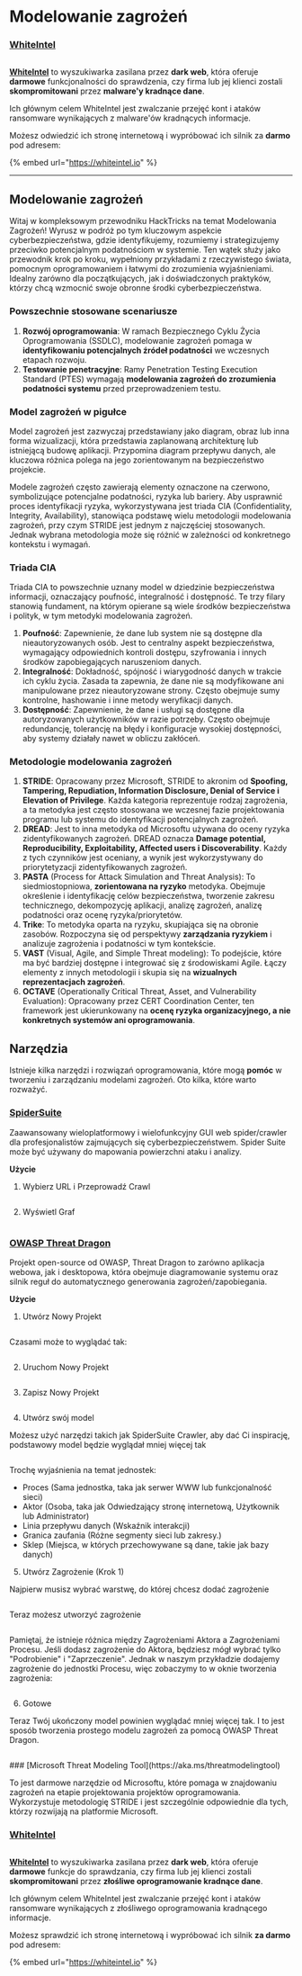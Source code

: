 # Modelowanie zagrożeń

### [WhiteIntel](https://whiteintel.io)

<figure><img src="../.gitbook/assets/image (1227).png" alt=""><figcaption></figcaption></figure>

[**WhiteIntel**](https://whiteintel.io) to wyszukiwarka zasilana przez **dark web**, która oferuje **darmowe** funkcjonalności do sprawdzenia, czy firma lub jej klienci zostali **skompromitowani** przez **malware'y kradnące dane**.

Ich głównym celem WhiteIntel jest zwalczanie przejęć kont i ataków ransomware wynikających z malware'ów kradnących informacje.

Możesz odwiedzić ich stronę internetową i wypróbować ich silnik za **darmo** pod adresem:

{% embed url="https://whiteintel.io" %}

***

## Modelowanie zagrożeń

Witaj w kompleksowym przewodniku HackTricks na temat Modelowania Zagrożeń! Wyrusz w podróż po tym kluczowym aspekcie cyberbezpieczeństwa, gdzie identyfikujemy, rozumiemy i strategizujemy przeciwko potencjalnym podatnościom w systemie. Ten wątek służy jako przewodnik krok po kroku, wypełniony przykładami z rzeczywistego świata, pomocnym oprogramowaniem i łatwymi do zrozumienia wyjaśnieniami. Idealny zarówno dla początkujących, jak i doświadczonych praktyków, którzy chcą wzmocnić swoje obronne środki cyberbezpieczeństwa.

### Powszechnie stosowane scenariusze

1. **Rozwój oprogramowania**: W ramach Bezpiecznego Cyklu Życia Oprogramowania (SSDLC), modelowanie zagrożeń pomaga w **identyfikowaniu potencjalnych źródeł podatności** we wczesnych etapach rozwoju.
2. **Testowanie penetracyjne**: Ramy Penetration Testing Execution Standard (PTES) wymagają **modelowania zagrożeń do zrozumienia podatności systemu** przed przeprowadzeniem testu.

### Model zagrożeń w pigułce

Model zagrożeń jest zazwyczaj przedstawiany jako diagram, obraz lub inna forma wizualizacji, która przedstawia zaplanowaną architekturę lub istniejącą budowę aplikacji. Przypomina diagram przepływu danych, ale kluczowa różnica polega na jego zorientowanym na bezpieczeństwo projekcie.

Modele zagrożeń często zawierają elementy oznaczone na czerwono, symbolizujące potencjalne podatności, ryzyka lub bariery. Aby usprawnić proces identyfikacji ryzyka, wykorzystywana jest triada CIA (Confidentiality, Integrity, Availability), stanowiąca podstawę wielu metodologii modelowania zagrożeń, przy czym STRIDE jest jednym z najczęściej stosowanych. Jednak wybrana metodologia może się różnić w zależności od konkretnego kontekstu i wymagań.

### Triada CIA

Triada CIA to powszechnie uznany model w dziedzinie bezpieczeństwa informacji, oznaczający poufność, integralność i dostępność. Te trzy filary stanowią fundament, na którym opierane są wiele środków bezpieczeństwa i polityk, w tym metodyki modelowania zagrożeń.

1. **Poufność**: Zapewnienie, że dane lub system nie są dostępne dla nieautoryzowanych osób. Jest to centralny aspekt bezpieczeństwa, wymagający odpowiednich kontroli dostępu, szyfrowania i innych środków zapobiegających naruszeniom danych.
2. **Integralność**: Dokładność, spójność i wiarygodność danych w trakcie ich cyklu życia. Zasada ta zapewnia, że dane nie są modyfikowane ani manipulowane przez nieautoryzowane strony. Często obejmuje sumy kontrolne, hashowanie i inne metody weryfikacji danych.
3. **Dostępność**: Zapewnienie, że dane i usługi są dostępne dla autoryzowanych użytkowników w razie potrzeby. Często obejmuje redundancję, tolerancję na błędy i konfiguracje wysokiej dostępności, aby systemy działały nawet w obliczu zakłóceń.

### Metodologie modelowania zagrożeń

1. **STRIDE**: Opracowany przez Microsoft, STRIDE to akronim od **Spoofing, Tampering, Repudiation, Information Disclosure, Denial of Service i Elevation of Privilege**. Każda kategoria reprezentuje rodzaj zagrożenia, a ta metodyka jest często stosowana we wczesnej fazie projektowania programu lub systemu do identyfikacji potencjalnych zagrożeń.
2. **DREAD**: Jest to inna metodyka od Microsoftu używana do oceny ryzyka zidentyfikowanych zagrożeń. DREAD oznacza **Damage potential, Reproducibility, Exploitability, Affected users i Discoverability**. Każdy z tych czynników jest oceniany, a wynik jest wykorzystywany do priorytetyzacji zidentyfikowanych zagrożeń.
3. **PASTA** (Process for Attack Simulation and Threat Analysis): To siedmiostopniowa, **zorientowana na ryzyko** metodyka. Obejmuje określenie i identyfikację celów bezpieczeństwa, tworzenie zakresu technicznego, dekompozycję aplikacji, analizę zagrożeń, analizę podatności oraz ocenę ryzyka/priorytetów.
4. **Trike**: To metodyka oparta na ryzyku, skupiająca się na obronie zasobów. Rozpoczyna się od perspektywy **zarządzania ryzykiem** i analizuje zagrożenia i podatności w tym kontekście.
5. **VAST** (Visual, Agile, and Simple Threat modeling): To podejście, które ma być bardziej dostępne i integrować się z środowiskami Agile. Łączy elementy z innych metodologii i skupia się na **wizualnych reprezentacjach zagrożeń**.
6. **OCTAVE** (Operationally Critical Threat, Asset, and Vulnerability Evaluation): Opracowany przez CERT Coordination Center, ten framework jest ukierunkowany na **ocenę ryzyka organizacyjnego, a nie konkretnych systemów ani oprogramowania**.

## Narzędzia

Istnieje kilka narzędzi i rozwiązań oprogramowania, które mogą **pomóc** w tworzeniu i zarządzaniu modelami zagrożeń. Oto kilka, które warto rozważyć.

### [SpiderSuite](https://github.com/3nock/SpiderSuite)

Zaawansowany wieloplatformowy i wielofunkcyjny GUI web spider/crawler dla profesjonalistów zajmujących się cyberbezpieczeństwem. Spider Suite może być używany do mapowania powierzchni ataku i analizy.

**Użycie**

1. Wybierz URL i Przeprowadź Crawl

<figure><img src="../.gitbook/assets/threatmodel_spidersuite_1.png" alt=""><figcaption></figcaption></figure>

2. Wyświetl Graf

<figure><img src="../.gitbook/assets/threatmodel_spidersuite_2.png" alt=""><figcaption></figcaption></figure>

### [OWASP Threat Dragon](https://github.com/OWASP/threat-dragon/releases)

Projekt open-source od OWASP, Threat Dragon to zarówno aplikacja webowa, jak i desktopowa, która obejmuje diagramowanie systemu oraz silnik reguł do automatycznego generowania zagrożeń/zapobiegania.

**Użycie**

1. Utwórz Nowy Projekt

<figure><img src="../.gitbook/assets/create_new_project_1.jpg" alt=""><figcaption></figcaption></figure>

Czasami może to wyglądać tak:

<figure><img src="../.gitbook/assets/1_threatmodel_create_project.jpg" alt=""><figcaption></figcaption></figure>

2. Uruchom Nowy Projekt

<figure><img src="../.gitbook/assets/launch_new_project_2.jpg" alt=""><figcaption></figcaption></figure>

3. Zapisz Nowy Projekt

<figure><img src="../.gitbook/assets/save_new_project.jpg" alt=""><figcaption></figcaption></figure>

4. Utwórz swój model

Możesz użyć narzędzi takich jak SpiderSuite Crawler, aby dać Ci inspirację, podstawowy model będzie wyglądał mniej więcej tak

<figure><img src="../.gitbook/assets/0_basic_threat_model.jpg" alt=""><figcaption></figcaption></figure>

Trochę wyjaśnienia na temat jednostek:

* Proces (Sama jednostka, taka jak serwer WWW lub funkcjonalność sieci)
* Aktor (Osoba, taka jak Odwiedzający stronę internetową, Użytkownik lub Administrator)
* Linia przepływu danych (Wskaźnik interakcji)
* Granica zaufania (Różne segmenty sieci lub zakresy.)
* Sklep (Miejsca, w których przechowywane są dane, takie jak bazy danych)

5. Utwórz Zagrożenie (Krok 1)

Najpierw musisz wybrać warstwę, do której chcesz dodać zagrożenie

<figure><img src="../.gitbook/assets/3_threatmodel_chose-threat-layer.jpg" alt=""><figcaption></figcaption></figure>

Teraz możesz utworzyć zagrożenie

<figure><img src="../.gitbook/assets/4_threatmodel_create-threat.jpg" alt=""><figcaption></figcaption></figure>

Pamiętaj, że istnieje różnica między Zagrożeniami Aktora a Zagrożeniami Procesu. Jeśli dodasz zagrożenie do Aktora, będziesz mógł wybrać tylko "Podrobienie" i "Zaprzeczenie". Jednak w naszym przykładzie dodajemy zagrożenie do jednostki Procesu, więc zobaczymy to w oknie tworzenia zagrożenia:

<figure><img src="../.gitbook/assets/2_threatmodel_type-option.jpg" alt=""><figcaption></figcaption></figure>

6. Gotowe

Teraz Twój ukończony model powinien wyglądać mniej więcej tak. I to jest sposób tworzenia prostego modelu zagrożeń za pomocą OWASP Threat Dragon.

<figure><img src="../.gitbook/assets/threat_model_finished.jpg" alt=""><figcaption></figcaption></figure>
### [Microsoft Threat Modeling Tool](https://aka.ms/threatmodelingtool)

To jest darmowe narzędzie od Microsoftu, które pomaga w znajdowaniu zagrożeń na etapie projektowania projektów oprogramowania. Wykorzystuje metodologię STRIDE i jest szczególnie odpowiednie dla tych, którzy rozwijają na platformie Microsoft.

### [WhiteIntel](https://whiteintel.io)

<figure><img src="../.gitbook/assets/image (1227).png" alt=""><figcaption></figcaption></figure>

[**WhiteIntel**](https://whiteintel.io) to wyszukiwarka zasilana przez **dark web**, która oferuje **darmowe** funkcje do sprawdzania, czy firma lub jej klienci zostali **skompromitowani** przez **złośliwe oprogramowanie kradnące dane**.

Ich głównym celem WhiteIntel jest zwalczanie przejęć kont i ataków ransomware wynikających z złośliwego oprogramowania kradnącego informacje.

Możesz sprawdzić ich stronę internetową i wypróbować ich silnik **za darmo** pod adresem:

{% embed url="https://whiteintel.io" %}
